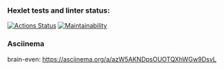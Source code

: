 ### Hexlet tests and linter status:
[![Actions Status](https://github.com/Vertudo/python-project-49/workflows/hexlet-check/badge.svg)](https://github.com/Vertudo/python-project-49/actions) [![Maintainability](https://api.codeclimate.com/v1/badges/a4f2fc553c2b1a422324/maintainability)](https://codeclimate.com/github/Vertudo/python-project-49/maintainability)

### Asciinema

brain-even: https://asciinema.org/a/azW5AKNDpsOUOTQXhWGw9DsvL